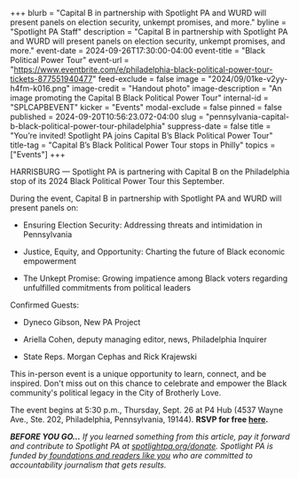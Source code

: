 +++
blurb = "Capital B in partnership with Spotlight PA and WURD will present panels on election security, unkempt promises, and more."
byline = "Spotlight PA Staff"
description = "Capital B in partnership with Spotlight PA and WURD will present panels on election security, unkempt promises, and more."
event-date = 2024-09-26T17:30:00-04:00
event-title = "Black Political Power Tour"
event-url = "https://www.eventbrite.com/e/philadelphia-black-political-power-tour-tickets-877551940477"
feed-exclude = false
image = "2024/09/01ke-v2yy-h4fm-k016.png"
image-credit = "Handout photo"
image-description = "An image promoting the Capital B Black Political Power Tour"
internal-id = "SPLCAPBEVENT"
kicker = "Events"
modal-exclude = false
pinned = false
published = 2024-09-20T10:56:23.072-04:00
slug = "pennsylvania-capital-b-black-political-power-tour-philadelphia"
suppress-date = false
title = "You’re invited! Spotlight PA joins Capital B’s Black Political Power Tour"
title-tag = "Capital B’s Black Political Power Tour stops in Philly"
topics = ["Events"]
+++

HARRISBURG — Spotlight PA is partnering with Capital B on the Philadelphia stop of its 2024 Black Political Power Tour this September.

During the event, Capital B in partnership with Spotlight PA and WURD will present panels on:

- Ensuring Election Security: Addressing threats and intimidation in Pennsylvania

- Justice, Equity, and Opportunity: Charting the future of Black economic empowerment

- The Unkept Promise: Growing impatience among Black voters regarding unfulfilled commitments from political leaders

Confirmed Guests:

- Dyneco Gibson, New PA Project

- Ariella Cohen, deputy managing editor, news, Philadelphia Inquirer

- State Reps. Morgan Cephas and Rick Krajewski

This in-person event is a unique opportunity to learn, connect, and be inspired. Don&#39;t miss out on this chance to celebrate and empower the Black community&#39;s political legacy in the City of Brotherly Love.

The event begins at 5:30 p.m., Thursday, Sept. 26 at P4 Hub (4537 Wayne Ave., Ste. 202, Philadelphia, Pennsylvania, 19144). <strong>RSVP for free </strong><a href="https://www.eventbrite.com/e/philadelphia-black-political-power-tour-tickets-877551940477"><strong>here</strong></a><strong>.</strong>

<strong><em>BEFORE YOU GO…</em></strong><em> If you learned something from this article, pay it forward and contribute to Spotlight PA at </em><a href="https://www.spotlightpa.org/donate"><em>spotlightpa.org/donate</em></a><em>. Spotlight PA is funded by</em><a href="https://www.spotlightpa.org/support"><em> foundations and readers like you</em></a><em> who are committed to accountability journalism that gets results.</em>


